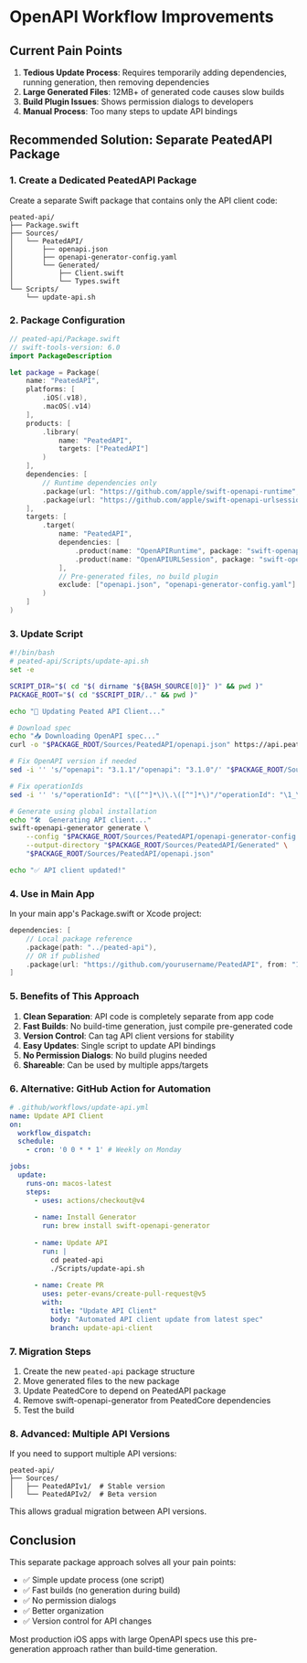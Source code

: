 # OpenAPI Workflow Improvements

## Current Pain Points

1. **Tedious Update Process**: Requires temporarily adding dependencies, running generation, then removing dependencies
2. **Large Generated Files**: 12MB+ of generated code causes slow builds
3. **Build Plugin Issues**: Shows permission dialogs to developers
4. **Manual Process**: Too many steps to update API bindings

## Recommended Solution: Separate PeatedAPI Package

### 1. Create a Dedicated PeatedAPI Package

Create a separate Swift package that contains only the API client code:

```
peated-api/
├── Package.swift
├── Sources/
│   └── PeatedAPI/
│       ├── openapi.json
│       ├── openapi-generator-config.yaml
│       └── Generated/
│           ├── Client.swift
│           └── Types.swift
└── Scripts/
    └── update-api.sh
```

### 2. Package Configuration

```swift
// peated-api/Package.swift
// swift-tools-version: 6.0
import PackageDescription

let package = Package(
    name: "PeatedAPI",
    platforms: [
        .iOS(.v18),
        .macOS(.v14)
    ],
    products: [
        .library(
            name: "PeatedAPI",
            targets: ["PeatedAPI"]
        )
    ],
    dependencies: [
        // Runtime dependencies only
        .package(url: "https://github.com/apple/swift-openapi-runtime", from: "1.0.0"),
        .package(url: "https://github.com/apple/swift-openapi-urlsession", from: "1.0.0")
    ],
    targets: [
        .target(
            name: "PeatedAPI",
            dependencies: [
                .product(name: "OpenAPIRuntime", package: "swift-openapi-runtime"),
                .product(name: "OpenAPIURLSession", package: "swift-openapi-urlsession")
            ],
            // Pre-generated files, no build plugin
            exclude: ["openapi.json", "openapi-generator-config.yaml"]
        )
    ]
)
```

### 3. Update Script

```bash
#!/bin/bash
# peated-api/Scripts/update-api.sh
set -e

SCRIPT_DIR="$( cd "$( dirname "${BASH_SOURCE[0]}" )" && pwd )"
PACKAGE_ROOT="$( cd "$SCRIPT_DIR/.." && pwd )"

echo "🔄 Updating Peated API Client..."

# Download spec
echo "📥 Downloading OpenAPI spec..."
curl -o "$PACKAGE_ROOT/Sources/PeatedAPI/openapi.json" https://api.peated.com/spec.json

# Fix OpenAPI version if needed
sed -i '' 's/"openapi": "3.1.1"/"openapi": "3.1.0"/' "$PACKAGE_ROOT/Sources/PeatedAPI/openapi.json"

# Fix operationIds
sed -i '' 's/"operationId": "\([^"]*\)\.\([^"]*\)"/"operationId": "\1_\2"/g' "$PACKAGE_ROOT/Sources/PeatedAPI/openapi.json"

# Generate using global installation
echo "🛠️  Generating API client..."
swift-openapi-generator generate \
    --config "$PACKAGE_ROOT/Sources/PeatedAPI/openapi-generator-config.yaml" \
    --output-directory "$PACKAGE_ROOT/Sources/PeatedAPI/Generated" \
    "$PACKAGE_ROOT/Sources/PeatedAPI/openapi.json"

echo "✅ API client updated!"
```

### 4. Use in Main App

In your main app's Package.swift or Xcode project:

```swift
dependencies: [
    // Local package reference
    .package(path: "../peated-api"),
    // OR if published
    .package(url: "https://github.com/yourusername/PeatedAPI", from: "1.0.0")
]
```

### 5. Benefits of This Approach

1. **Clean Separation**: API code is completely separate from app code
2. **Fast Builds**: No build-time generation, just compile pre-generated code
3. **Version Control**: Can tag API client versions for stability
4. **Easy Updates**: Single script to update API bindings
5. **No Permission Dialogs**: No build plugins needed
6. **Shareable**: Can be used by multiple apps/targets

### 6. Alternative: GitHub Action for Automation

```yaml
# .github/workflows/update-api.yml
name: Update API Client
on:
  workflow_dispatch:
  schedule:
    - cron: '0 0 * * 1' # Weekly on Monday

jobs:
  update:
    runs-on: macos-latest
    steps:
      - uses: actions/checkout@v4
      
      - name: Install Generator
        run: brew install swift-openapi-generator
      
      - name: Update API
        run: |
          cd peated-api
          ./Scripts/update-api.sh
      
      - name: Create PR
        uses: peter-evans/create-pull-request@v5
        with:
          title: "Update API Client"
          body: "Automated API client update from latest spec"
          branch: update-api-client
```

### 7. Migration Steps

1. Create the new `peated-api` package structure
2. Move generated files to the new package
3. Update PeatedCore to depend on PeatedAPI package
4. Remove swift-openapi-generator from PeatedCore dependencies
5. Test the build

### 8. Advanced: Multiple API Versions

If you need to support multiple API versions:

```
peated-api/
├── Sources/
│   ├── PeatedAPIv1/  # Stable version
│   └── PeatedAPIv2/  # Beta version
```

This allows gradual migration between API versions.

## Conclusion

This separate package approach solves all your pain points:
- ✅ Simple update process (one script)
- ✅ Fast builds (no generation during build)
- ✅ No permission dialogs
- ✅ Better organization
- ✅ Version control for API changes

Most production iOS apps with large OpenAPI specs use this pre-generation approach rather than build-time generation.